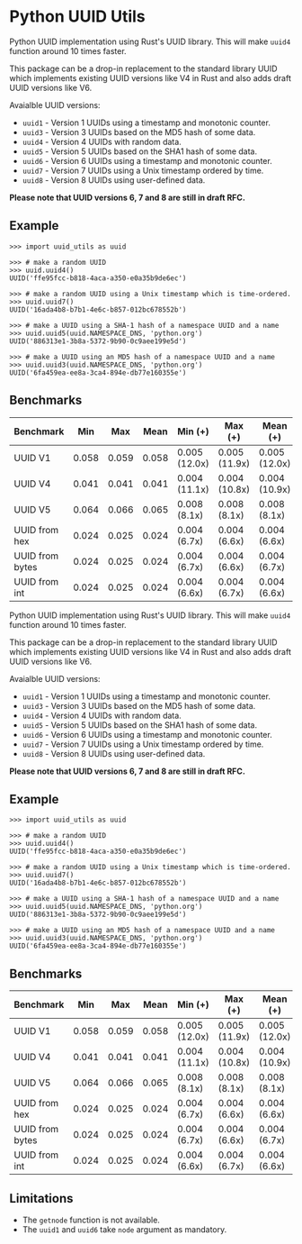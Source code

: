 # Python UUID Utils

Python UUID implementation using Rust's UUID library.
This will make `uuid4` function around 10 times faster.

This package can be a drop-in replacement to the standard library UUID
which implements existing UUID versions like V4 in Rust
and also adds draft UUID versions like V6.

Avaialble UUID versions:

- `uuid1` - Version 1 UUIDs using a timestamp and monotonic counter.
- `uuid3` - Version 3 UUIDs based on the MD5 hash of some data.
- `uuid4` - Version 4 UUIDs with random data.
- `uuid5` - Version 5 UUIDs based on the SHA1 hash of some data.
- `uuid6` - Version 6 UUIDs using a timestamp and monotonic counter.
- `uuid7` - Version 7 UUIDs using a Unix timestamp ordered by time.
- `uuid8` - Version 8 UUIDs using user-defined data.

**Please note that UUID versions 6, 7 and 8 are still in draft RFC.**

## Example

```shell
>>> import uuid_utils as uuid

>>> # make a random UUID
>>> uuid.uuid4()
UUID('ffe95fcc-b818-4aca-a350-e0a35b9de6ec')

>>> # make a random UUID using a Unix timestamp which is time-ordered.
>>> uuid.uuid7()
UUID('16ada4b8-b7b1-4e6c-b857-012bc678552b')

>>> # make a UUID using a SHA-1 hash of a namespace UUID and a name
>>> uuid.uuid5(uuid.NAMESPACE_DNS, 'python.org')
UUID('886313e1-3b8a-5372-9b90-0c9aee199e5d')

>>> # make a UUID using an MD5 hash of a namespace UUID and a name
>>> uuid.uuid3(uuid.NAMESPACE_DNS, 'python.org')
UUID('6fa459ea-ee8a-3ca4-894e-db77e160355e')
```

## Benchmarks

|       Benchmark | Min     | Max     | Mean    | Min (+)         | Max (+)         | Mean (+)        |
|-----------------|---------|---------|---------|-----------------|-----------------|-----------------|
|         UUID V1 | 0.058   | 0.059   | 0.058   | 0.005 (12.0x)   | 0.005 (11.9x)   | 0.005 (12.0x)   |
|         UUID V4 | 0.041   | 0.041   | 0.041   | 0.004 (11.1x)   | 0.004 (10.8x)   | 0.004 (10.9x)   |
|         UUID V5 | 0.064   | 0.066   | 0.065   | 0.008 (8.1x)    | 0.008 (8.1x)    | 0.008 (8.1x)    |
|   UUID from hex | 0.024   | 0.025   | 0.024   | 0.004 (6.7x)    | 0.004 (6.6x)    | 0.004 (6.6x)    |
| UUID from bytes | 0.024   | 0.025   | 0.024   | 0.004 (6.7x)    | 0.004 (6.6x)    | 0.004 (6.7x)    |
|   UUID from int | 0.024   | 0.025   | 0.024   | 0.004 (6.6x)    | 0.004 (6.7x)    | 0.004 (6.6x)    |

Python UUID implementation using Rust's UUID library.
This will make `uuid4` function around 10 times faster.

This package can be a drop-in replacement to the standard library UUID
which implements existing UUID versions like V4 in Rust
and also adds draft UUID versions like V6.

Avaialble UUID versions:

- `uuid1` - Version 1 UUIDs using a timestamp and monotonic counter.
- `uuid3` - Version 3 UUIDs based on the MD5 hash of some data.
- `uuid4` - Version 4 UUIDs with random data.
- `uuid5` - Version 5 UUIDs based on the SHA1 hash of some data.
- `uuid6` - Version 6 UUIDs using a timestamp and monotonic counter.
- `uuid7` - Version 7 UUIDs using a Unix timestamp ordered by time.
- `uuid8` - Version 8 UUIDs using user-defined data.

**Please note that UUID versions 6, 7 and 8 are still in draft RFC.**

## Example

```shell
>>> import uuid_utils as uuid

>>> # make a random UUID
>>> uuid.uuid4()
UUID('ffe95fcc-b818-4aca-a350-e0a35b9de6ec')

>>> # make a random UUID using a Unix timestamp which is time-ordered.
>>> uuid.uuid7()
UUID('16ada4b8-b7b1-4e6c-b857-012bc678552b')

>>> # make a UUID using a SHA-1 hash of a namespace UUID and a name
>>> uuid.uuid5(uuid.NAMESPACE_DNS, 'python.org')
UUID('886313e1-3b8a-5372-9b90-0c9aee199e5d')

>>> # make a UUID using an MD5 hash of a namespace UUID and a name
>>> uuid.uuid3(uuid.NAMESPACE_DNS, 'python.org')
UUID('6fa459ea-ee8a-3ca4-894e-db77e160355e')
```

## Benchmarks

|       Benchmark | Min     | Max     | Mean    | Min (+)         | Max (+)         | Mean (+)        |
|-----------------|---------|---------|---------|-----------------|-----------------|-----------------|
|         UUID V1 | 0.058   | 0.059   | 0.058   | 0.005 (12.0x)   | 0.005 (11.9x)   | 0.005 (12.0x)   |
|         UUID V4 | 0.041   | 0.041   | 0.041   | 0.004 (11.1x)   | 0.004 (10.8x)   | 0.004 (10.9x)   |
|         UUID V5 | 0.064   | 0.066   | 0.065   | 0.008 (8.1x)    | 0.008 (8.1x)    | 0.008 (8.1x)    |
|   UUID from hex | 0.024   | 0.025   | 0.024   | 0.004 (6.7x)    | 0.004 (6.6x)    | 0.004 (6.6x)    |
| UUID from bytes | 0.024   | 0.025   | 0.024   | 0.004 (6.7x)    | 0.004 (6.6x)    | 0.004 (6.7x)    |
|   UUID from int | 0.024   | 0.025   | 0.024   | 0.004 (6.6x)    | 0.004 (6.7x)    | 0.004 (6.6x)    |

## Limitations

- The `getnode` function is not available.
- The `uuid1` and `uuid6` take `node` argument as mandatory. 
